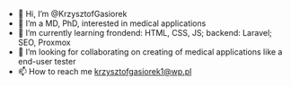 - 👋 Hi, I’m @KrzysztofGasiorek
- 👀 I’m a MD, PhD, interested in medical applications
- 🌱 I’m currently learning frondend: HTML, CSS, JS; backend: Laravel; SEO, Proxmox
- 💞️ I’m looking for collaborating on creating of medical applications like a end-user tester
- 📫 How to reach me krzysztofgasiorek1@wp.pl

<!---
KrzysztofGasiorek/KrzysztofGasiorek is a ✨ special ✨ repository because its `README.md` (this file) appears on your GitHub profile.
You can click the Preview link to take a look at your changes.
--->
